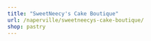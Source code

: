```yaml
---
title: "SweetNeecy's Cake Boutique"
url: /naperville/sweetneecys-cake-boutique/
shop: pastry
---
```

